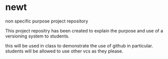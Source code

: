 newt
====
non specific purpose project repository

This project repositry has been created to explain the purpose and use of a versioning system to students.

this will be used in class to demonstrate the use of github in particular. students will be allowed to use other vcs as they please.
